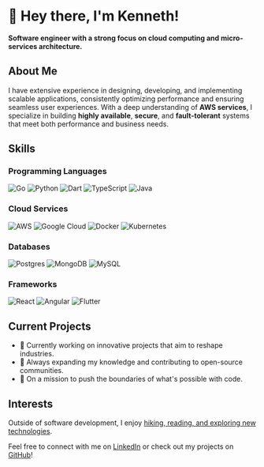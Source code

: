 # 👋 Hey there, I'm Kenneth!
**Software engineer with a strong focus on cloud computing and micro-services architecture.**

## About Me
I have extensive experience in designing, developing, and implementing scalable applications, consistently optimizing performance and ensuring seamless user experiences. With a deep understanding of **AWS services**, I specialize in building **highly available**, **secure**, and **fault-tolerant** systems that meet both performance and business needs.

## Skills

### Programming Languages
![Go](https://img.shields.io/badge/Go-00ADD8?style=flat&logo=go&logoColor=white)
![Python](https://img.shields.io/badge/Python-14354C?style=flat&logo=python&logoColor=white)
![Dart](https://img.shields.io/badge/Dart-0175C2?style=flat&logo=dart&logoColor=white)
![TypeScript](https://img.shields.io/badge/TypeScript-3178C6?style=flat&logo=typescript&logoColor=white)
![Java](https://img.shields.io/badge/Code-Java-informational?style=flat&logo=openjdk&color=c23131)

### Cloud Services
![AWS](https://img.shields.io/badge/Amazon_AWS-232F3E?style=flat&logo=amazon-web-services&logoColor=white)
![Google Cloud](https://img.shields.io/badge/Google_Cloud-4285F4?style=flat&logo=google-cloud&logoColor=white)
![Docker](https://img.shields.io/badge/Cloud-Docker-informational?style=flat&logo=docker&color=3776AB)
![Kubernetes](https://img.shields.io/badge/Cloud-Kubernetes-informational?style=flat&logo=kubernetes&color=3776ab)

### Databases
![Postgres](https://img.shields.io/badge/PostgreSQL-4169E1?style=flat&logo=postgresql&logoColor=white)
![MongoDB](https://img.shields.io/badge/MongoDB-47A248?style=flat&logo=mongodb&logoColor=white)
![MySQL](https://img.shields.io/badge/MySQL-4479A1?style=flat&logo=mysql&logoColor=white)

### Frameworks
![React](https://img.shields.io/badge/React-61DAFB?style=flat&logo=react&logoColor=black)
![Angular](https://img.shields.io/badge/Ruby_on_Rails-D30001?style=flat&logo=ruby-on-rails&logoColor=white)
![Flutter](https://img.shields.io/badge/Flutter-02569B?style=flat&logo=flutter&logoColor=white)

## Current Projects
- 🔭 Currently working on innovative projects that aim to reshape industries.
- 🌱 Always expanding my knowledge and contributing to open-source communities.
- 🚀 On a mission to push the boundaries of what's possible with code.

## Interests
Outside of software development, I enjoy [hiking, reading, and exploring new technologies](link-to-your-blog-or-interest-page).

Feel free to connect with me on [LinkedIn](your-linkedin-url) or check out my projects on [GitHub](your-github-url)!
